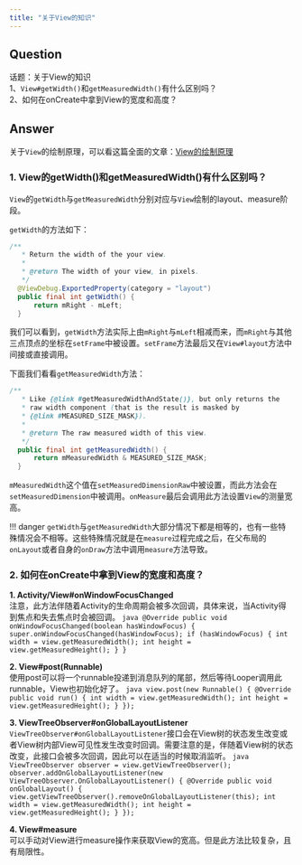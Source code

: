 ```yaml
---
title: "关于View的知识"
---
```


## Question

话题：关于View的知识  
1、`View#getWidth()`和`getMeasuredWidth()`有什么区别吗？  
2、如何在onCreate中拿到View的宽度和高度？

## Answer

关于`View`的绘制原理，可以看这篇全面的文章：[View的绘制原理](/android/framework/View的绘制原理/)

### 1. View的getWidth()和getMeasuredWidth()有什么区别吗？
`View`的`getWidth`与`getMeasuredWidth`分别对应与`View`绘制的layout、measure阶段。  

`getWidth`的方法如下：

```java
/**
   * Return the width of the your view.
   *
   * @return The width of your view, in pixels.
   */
  @ViewDebug.ExportedProperty(category = "layout")
  public final int getWidth() {
      return mRight - mLeft;
  }
```
我们可以看到，`getWidth`方法实际上由`mRight`与`mLeft`相减而来，而`mRight`与其他三点顶点的坐标在`setFrame`中被设置。`setFrame`方法最后又在`View#layout`方法中间接或直接调用。

下面我们看看`getMeasuredWidth`方法：
```java
/**
   * Like {@link #getMeasuredWidthAndState()}, but only returns the
   * raw width component (that is the result is masked by
   * {@link #MEASURED_SIZE_MASK}).
   *
   * @return The raw measured width of this view.
   */
  public final int getMeasuredWidth() {
      return mMeasuredWidth & MEASURED_SIZE_MASK;
  }
```
`mMeasuredWidth`这个值在`setMeasuredDimensionRaw`中被设置，而此方法会在`setMeasuredDimension`中被调用。`onMeasure`最后会调用此方法设置`View`的测量宽高。

!!! danger
    `getWidth`与`getMeasuredWidth`大部分情况下都是相等的，也有一些特殊情况会不相等。这些特殊情况就是在`measure`过程完成之后，在父布局的`onLayout`或者自身的`onDraw`方法中调用`measure`方法导致。

### 2. 如何在onCreate中拿到View的宽度和高度？

**1. Activity/View#onWindowFocusChanged**  
    注意，此方法伴随着Activity的生命周期会被多次回调，具体来说，当Activity得到焦点和失去焦点时会被回调。
    ```java
    @Override
    public void onWindowFocusChanged(boolean hasWindowFocus) {
        super.onWindowFocusChanged(hasWindowFocus);
        if (hasWindowFocus) {
            int width = view.getMeasuredWidth();
            int height = view.getMeasuredHeight();
        }
    }
    ```

**2. View#post(Runnable)**  
    使用post可以将一个runnable投递到消息队列的尾部，然后等待Looper调用此runnable，View也初始化好了。
    ```java
    view.post(new Runnable() {
        @Override
        public void run() {
            int width = view.getMeasuredWidth();
            int height = view.getMeasuredHeight();
        }
    });
    ```

**3. ViewTreeObserver#onGlobalLayoutListener**  
    `ViewTreeObserver#onGlobalLayoutListener`接口会在View树的状态发生改变或者View树内部View可见性发生改变时回调。需要注意的是，伴随着View树的状态改变，此接口会被多次回调，因此可以在适当的时候取消监听。
    ```java
    ViewTreeObserver observer = view.getViewTreeObserver();
    observer.addOnGlobalLayoutListener(new ViewTreeObserver.OnGlobalLayoutListener() {
        @Override
        public void onGlobalLayout() {
            view.getViewTreeObserver().removeOnGlobalLayoutListener(this);
            int width = view.getMeasuredWidth();
            int height = view.getMeasuredHeight();
        }
    });
    ```

**4. View#measure**  
    可以手动对View进行measure操作来获取View的宽高。但是此方法比较复杂，且有局限性。
